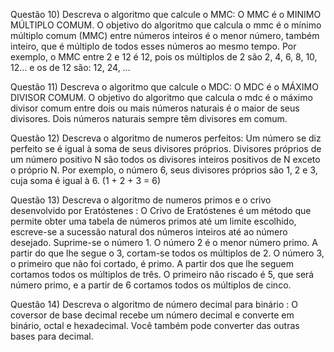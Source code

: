 Questão 10) Descreva o algoritmo que calcule o MMC:
O MMC é o MINIMO  MÚLTIPLO COMUM.
O objetivo do algoritmo que calcula o mmc é o mínimo múltiplo comum (MMC) entre números inteiros é o menor número, também inteiro, que é múltiplo de todos esses números ao mesmo tempo.
Por exemplo, o MMC entre 2 e 12 é 12, pois os múltiplos de 2 são 2, 4, 6, 8, 10, 12… e os de 12 são: 12, 24, …

Questão 11) Descreva o algoritmo que calcule o MDC:
O MDC é o MÁXIMO DIVISOR COMUM.
O objetivo do algoritmo que calcula o mdc é o máximo divisor comum entre dois ou mais números naturais é o maior de seus divisores. Dois números naturais sempre têm divisores em comum. 
 
Questão 12) Descreva o algoritmo de numeros perfeitos:
Um número se diz perfeito se é igual à soma de seus divisores próprios. Divisores próprios de um número positivo N são todos os divisores inteiros positivos de N exceto o próprio N.
Por exemplo, o número 6, seus divisores próprios são 1, 2 e 3, cuja soma é igual à 6. (1 + 2 + 3 = 6)

Questão 13) Descreva o algoritmo de numeros primos e o crivo desenvolvido por Eratóstenes :
O Crivo de Eratóstenes é um método que permite obter uma tabela de números primos até um limite escolhido, escreve-se a sucessão natural dos números inteiros até ao número desejado.
Suprime-se o número 1. O número 2 é o menor número primo. A partir do que lhe segue o 3, cortam-se todos os múltiplos de 2. O número 3, o primeiro que não foi cortado, é primo. A partir dos que lhe seguem cortamos todos os múltiplos de três.
O primeiro não riscado é 5, que será número primo, e a partir de 6 cortamos todos os múltiplos de cinco.

Questão 14) Descreva o algoritmo de número decimal para binário :
O coversor de base decimal recebe um número decimal e converte em binário, octal e hexadecimal.
Você também pode converter das outras bases para decimal.